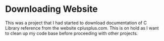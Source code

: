 Downloading Website
=======================
This was a project that I had started to download documentation of C Library reference from the website cplusplus.com. This is on hold as I want to clean up my code base before proceeding with other projects.